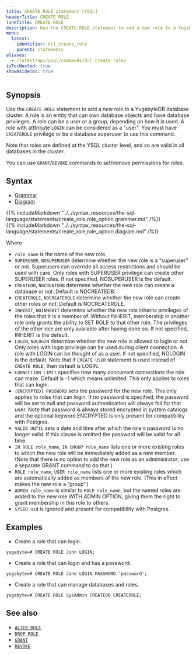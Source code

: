 ```yaml
---
title: CREATE ROLE statement [YSQL]
headerTitle: CREATE ROLE
linkTitle: CREATE ROLE
description: Use the CREATE ROLE statement to add a new role to a YugabyteDB database cluster.
menu:
  latest:
    identifier: dcl_create_role
    parent: statements
aliases:
  - /latest/api/ysql/commands/dcl_create_role/
isTocNested: true
showAsideToc: true
---
```


## Synopsis

Use the `CREATE ROLE` statement to add a new role to a YugabyteDB database cluster. A role is an entity that can own database objects and have database privileges.
A role can be a user or a group, depending on how it is used. A role with atttribute `LOGIN` can be considered as a "user".
You must have `CREATEROLE` privilege or be a database superuser to use this command.

Note that roles are defined at the YSQL cluster level, and so are valid in all databases in the cluster.

You can use `GRANT`/`REVOKE` commands to set/remove permissions for roles.

## Syntax

<ul class="nav nav-tabs nav-tabs-yb">
  <li >
    <a href="#grammar" class="nav-link active" id="grammar-tab" data-toggle="tab" role="tab" aria-controls="grammar" aria-selected="true">
      <i class="fas fa-file-alt" aria-hidden="true"></i>
      Grammar
    </a>
  </li>
  <li>
    <a href="#diagram" class="nav-link" id="diagram-tab" data-toggle="tab" role="tab" aria-controls="diagram" aria-selected="false">
      <i class="fas fa-project-diagram" aria-hidden="true"></i>
      Diagram
    </a>
  </li>
</ul>

<div class="tab-content">
  <div id="grammar" class="tab-pane fade show active" role="tabpanel" aria-labelledby="grammar-tab">
    {{% includeMarkdown "../../syntax_resources/the-sql-language/statements/create_role,role_option.grammar.md" /%}}
  </div>
  <div id="diagram" class="tab-pane fade" role="tabpanel" aria-labelledby="diagram-tab">
    {{% includeMarkdown "../../syntax_resources/the-sql-language/statements/create_role,role_option.diagram.md" /%}}
  </div>
</div>

Where

- `role_name` is the name of the new role.
- `SUPERUSER`, `NOSUPERUSER` determine whether the new role is a “superuser” or not. Superusers can override all access restrictions and should be used with care.
Only roles with SUPERUSER privilege can create other SUPERUSER roles. If not specified, NOSUPERUSER is the default.
- `CREATEDB`, `NOCREATEDB` determine whether the new role can create a database or not. Default is NOCREATEDB.
- `CREATEROLE`, `NOCREATEROLE` determine whether the new role can create other roles or not. Default is NOCREATEROLE.
- `INHERIT`, `NOINHERIT` determine whether the new role inherits privileges of the roles that it is a member of.
Without INHERIT, membership in another role only grants the ability to SET ROLE to that other role. The privileges of the other role are only available after having done so.
If not specified, INHERIT is the default.
- `LOGIN`, `NOLOGIN` determine whether the new role is allowed to login or not. Only roles with login privilege can be used during client connection.
A role with LOGIN can be thought of as a user. If not specified, NOLOGIN is the default. Note that if `CREATE USER` statement is used instead of `CREATE ROLE`, then default is LOGIN.
- `CONNECTION LIMIT` specifies how many concurrent connections the role can make. Default is -1 which means unlimited. This only applies to roles that can login.
- `[ENCRYPTED] PASSWORD` sets the password for the new role. This only applies to roles that can login.
If no password is specified, the password will be set to null and password authentication will always fail for that user.
Note that password is always stored encrypted in system catalogs and the optional keyword ENCRYPTED is only present for compatibility with Postgres.
- `VALID UNTIL` sets a date and time after which the role's password is no longer valid. If this clause is omitted the password will be valid for all time.
- `IN ROLE role_name`, `IN GROUP role_name` lists one or more existing roles to which the new role will be immediately added as a new member. (Note that there is no option to add the new role as an administrator; use a separate GRANT command to do that.)
- `ROLE role_name`, `USER role_name` lists one or more existing roles which are automatically added as members of the new role. (This in effect makes the new role a “group”.)
- `ADMIN role_name` is similar to `ROLE role_name`, but the named roles are added to the new role WITH ADMIN OPTION, giving them the right to grant membership in this role to others.
- `SYSID uid` is ignored and present for compatibility with Postgres.

## Examples

- Create a role that can login.

```plpgsql
yugabyte=# CREATE ROLE John LOGIN;
```

- Create a role that can login and has a password.

```plpgsql
yugabyte=# CREATE ROLE Jane LOGIN PASSWORD 'password';
```

- Create a role that can manage databases and roles.

```plpgsql
yugabyte=# CREATE ROLE SysAdmin CREATEDB CREATEROLE;
```

## See also

- [`ALTER ROLE`](../dcl_alter_role)
- [`DROP ROLE`](../dcl_drop_role)
- [`GRANT`](../dcl_grant)
- [`REVOKE`](../dcl_revoke)
